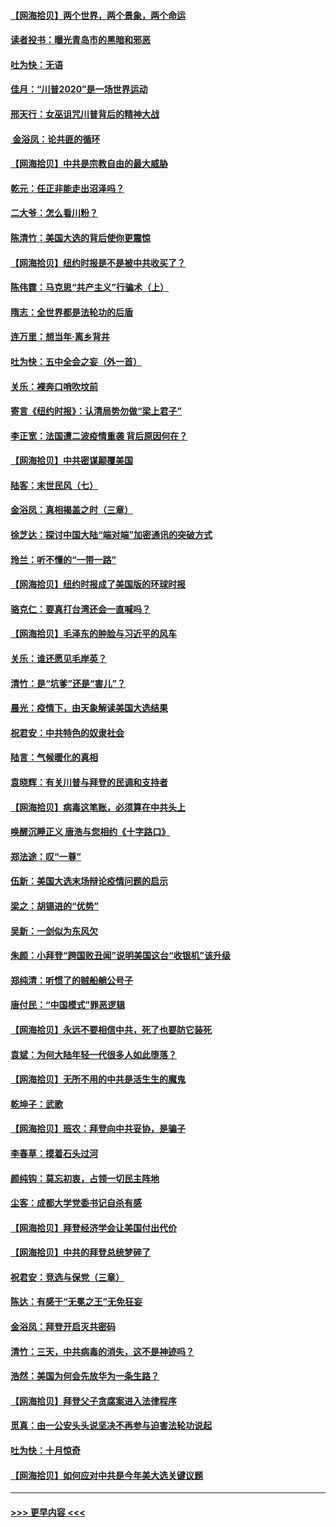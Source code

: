 #### [【网海拾贝】两个世界，两个景象，两个命运](../pages/nsc993/n12521419.md?t=11040802) 
#### [读者投书：曝光青岛市的黑暗和邪恶](../pages/nsc993/n12520988.md?t=11040802) 
#### [吐为快：无语](../pages/nsc993/n12518588.md?t=11040802) 
#### [佳月：“川普2020”是一场世界运动](../pages/nsc993/n12518581.md?t=11040802) 
#### [邢天行：女巫诅咒川普背后的精神大战](../pages/nsc993/n12517257.md?t=11040802) 
#### [ 金浴凤：论共匪的循环](../pages/nsc993/n12517133.md?t=11040802) 
#### [【网海拾贝】中共是宗教自由的最大威胁](../pages/nsc993/n12516879.md?t=11040802) 
#### [乾元：任正非能走出沼泽吗？](../pages/nsc993/n12515831.md?t=11040802) 
#### [二大爷：怎么看川粉？](../pages/nsc993/n12515820.md?t=11040802) 
#### [陈清竹：美国大选的背后使你更震惊](../pages/nsc993/n12515589.md?t=11040802) 
#### [【网海拾贝】纽约时报是不是被中共收买了？](../pages/nsc993/n12515122.md?t=11040802) 
#### [陈伟霆：马克思“共产主义”行骗术（上）](../pages/nsc993/n12510217.md?t=11040802) 
#### [隋志：全世界都是法轮功的后盾](../pages/nsc993/n12510636.md?t=11040802) 
#### [连万里：想当年‧离乡背井](../pages/nsc993/n12510623.md?t=11040802) 
#### [吐为快：五中全会之妄（外一首）](../pages/nsc993/n12510470.md?t=11040802) 
#### [关乐：裸奔口哨吹坟前](../pages/nsc993/n12510403.md?t=11040802) 
#### [寄言《纽约时报》：认清局势勿做“梁上君子”](../pages/nsc993/n12510042.md?t=11040802) 
#### [李正宽：法国遭二波疫情重袭 背后原因何在？](../pages/nsc993/n12509971.md?t=11040802) 
#### [【网海拾贝】中共密谋颠覆美国](../pages/nsc993/n12509816.md?t=11040802) 
#### [陆客：末世民风（七）](../pages/nsc993/n12507822.md?t=11040802) 
#### [金浴凤：真相揭盖之时（三章）](../pages/nsc993/n12507804.md?t=11040802) 
#### [徐芝达：探讨中国大陆“端对端”加密通讯的突破方式](../pages/nsc993/n12507682.md?t=11040802) 
#### [玲兰：听不懂的“一带一路”](../pages/nsc993/n12507669.md?t=11040802) 
#### [【网海拾贝】纽约时报成了美国版的环球时报](../pages/nsc993/n12507053.md?t=11040802) 
#### [骆克仁：要真打台湾还会一直喊吗？](../pages/nsc993/n12506843.md?t=11040802) 
#### [【网海拾贝】毛泽东的肿脸与习近平的风车](../pages/nsc993/n12504537.md?t=11040802) 
#### [关乐：谁还愿见毛岸英？](../pages/nsc993/n12503866.md?t=11040802) 
#### [清竹：是“坑爹”还是“害儿”？](../pages/nsc993/n12503034.md?t=11040802) 
#### [晨光：疫情下，由天象解读美国大选结果](../pages/nsc993/n12502536.md?t=11040802) 
#### [祝君安：中共特色的奴隶社会](../pages/nsc993/n12501529.md?t=11040802) 
#### [陆言：气候暖化的真相](../pages/nsc993/n12501183.md?t=11040802) 
#### [袁晓辉：有关川普与拜登的民调和支持者](../pages/nsc993/n12500433.md?t=11040802) 
#### [【网海拾贝】病毒这笔账，必须算在中共头上](../pages/nsc993/n12500320.md?t=11040802) 
#### [唤醒沉睡正义 唐浩与您相约《十字路口》](../pages/nsc993/n12497980.md?t=11040802) 
#### [郑法途：叹“一尊”](../pages/nsc993/n12498837.md?t=11040802) 
#### [伍新：美国大选末场辩论疫情问题的启示](../pages/nsc993/n12498829.md?t=11040802) 
#### [梁之：胡锡进的“优势”](../pages/nsc993/n12498780.md?t=11040802) 
#### [吴新：一剑似为东风欠](../pages/nsc993/n12498772.md?t=11040802) 
#### [朱颜：小拜登“跨国败丑闻”说明美国这台“收银机”该升级](../pages/nsc993/n12498731.md?t=11040802) 
#### [郑纯清：听惯了的贼船艄公号子](../pages/nsc993/n12498721.md?t=11040802) 
#### [唐付民：“中国模式”罪恶逻辑](../pages/nsc993/n12498310.md?t=11040802) 
#### [【网海拾贝】永远不要相信中共，死了也要防它装死](../pages/nsc993/n12498162.md?t=11040802) 
#### [袁斌：为何大陆年轻一代很多人如此堕落？](../pages/nsc993/n12495696.md?t=11040802) 
#### [【网海拾贝】无所不用的中共是活生生的魔鬼](../pages/nsc993/n12495621.md?t=11040802) 
#### [乾坤子：武歌](../pages/nsc993/n12493391.md?t=11040802) 
#### [【网海拾贝】班农：拜登向中共妥协，是骗子](../pages/nsc993/n12492877.md?t=11040802) 
#### [李春草：摸着石头过河](../pages/nsc993/n12491121.md?t=11040802) 
#### [颜纯钩：莫忘初衷，占领一切民主阵地](../pages/nsc993/n12490965.md?t=11040802) 
#### [尘客：成都大学党委书记自杀有感](../pages/nsc993/n12490950.md?t=11040802) 
#### [【网海拾贝】拜登经济学会让美国付出代价](../pages/nsc993/n12489662.md?t=11040802) 
#### [【网海拾贝】中共的拜登总统梦碎了](../pages/nsc993/n12487896.md?t=11040802) 
#### [祝君安：竞选与保党（三章）](../pages/nsc993/n12487258.md?t=11040802) 
#### [陈达：有感于“无冕之王”无免狂妄](../pages/nsc993/n12485133.md?t=11040802) 
#### [金浴凤：拜登开启灭共密码](../pages/nsc993/n12485125.md?t=11040802) 
#### [清竹：三天，中共病毒的消失，这不是神迹吗？](../pages/nsc993/n12485027.md?t=11040802) 
#### [浩然：美国为何会先放华为一条生路？](../pages/nsc993/n12484997.md?t=11040802) 
#### [【网海拾贝】拜登父子贪腐案进入法律程序](../pages/nsc993/n12484957.md?t=11040802) 
#### [觅真：由一公安头头说坚决不再参与迫害法轮功说起](../pages/nsc993/n12484212.md?t=11040802) 
#### [吐为快：十月惊奇](../pages/nsc993/n12484172.md?t=11040802) 
#### [【网海拾贝】如何应对中共是今年美大选关键议题](../pages/nsc993/n12483755.md?t=11040802) 

----
#### [ >>> 更早内容 <<< ](../indexes/nsc993-earlier.md)

